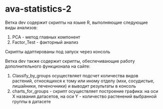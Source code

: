 # ava-statistics-2

Ветка dev содержит скрипты на языке R, выполняющие следующие виды анализов:

1. PCA - метод главных компонент
2. Factor_Test - факторный анализ

Скрипты адаптированы под запуск через консоль

Ветка dev также содержит скрипты, обеспечивающие работу дополнительного функционала на сайте:

1. Classify_by_groups осуществляет подсчет количества видов растений, относящихся к тому или иному отделу 
(мхи, сосудистые, лишайники, печеночники) и выводит результаты в консоль
2. charts_for_groups - скрипт осуществляет построение графика: на оси X названия датасетов,
на оси Y - количество растенений выбранной группы в датасете
